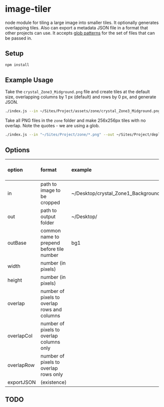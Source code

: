 # image-tiler
node module for tiling a large image into smaller tiles. It optionally generates overlapping tiles. Also can export a metadata JSON file in a format that other projects can use. It accepts [glob patterns](https://github.com/isaacs/node-glob) for the set of files that can be passed in.
## Setup

```bash
npm install
```

## Example Usage
Take the `crystal_Zone3_Midground.png` file and create tiles at the default size, overlapping columns by 1 px (default) and rows by 0 px, and generate JSON.

```bash
./index.js --in ~/Sites/Project/assets/zone/crystal_Zone3_Midground.png --out ~/Sites/Project/deploy/assets/images/zones/ --overlapRow 0 --exportJSON --jsonSrcPrefix assets/images/zones/
```

Take all PNG files in the `zone` folder and make 256x256px tiles with no overlap. Note the quotes - we are using a glob.
```bash
./index.js --in "~/Sites/Project/zone/*.png" --out ~/Sites/Project/deploy/assets/images/zones/ --width 256 --height 256 --overlap 0
```

## Options
| option     | format                                       | example                                | Default if omitted        |
|:-----------|:---------------------------------------------|:---------------------------------------|:--------------------------|
| in         | path to image to be cropped                  | ~/Desktop/crystal_Zone1_Background.png |                           |
| out        | path to output folder                        | ~/Desktop/                             |                           |
| outBase    | common name to prepend before tile number    | bg1                                    | base name of in file name |
| width      | number (in pixels)                           |                                        | 1024                      |
| height     | number (in pixels)                           |                                        | 1024                      |
| overlap    | number of pixels to overlap rows and columns |                                        | 1                         |
| overlapCol | number of pixels to overlap columns only     |                                        | falls back to `overlap`   |
| overlapRow | number of pixels to overlap rows only        |                                        | falls back to `overlap`   |
| exportJSON | (existence)                                  |                                        | false                     |

## TODO

